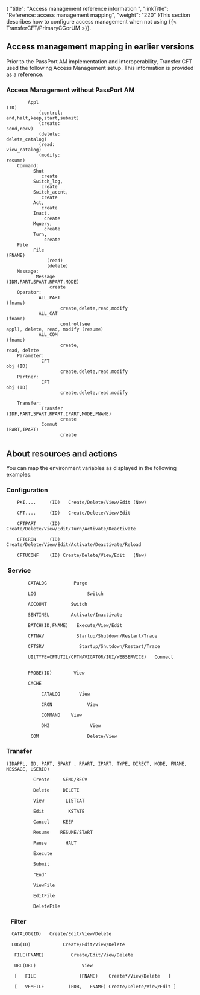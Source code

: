 {
    "title": "Access management  reference information ",
    "linkTitle": "Reference: access management mapping",
    "weight": "220"
}This section describes how to configure access management when not using {{< TransferCFT/PrimaryCGorUM  >}}.

## Access management mapping in earlier versions

Prior to the PassPort AM implementation and interoperability, Transfer
CFT used the following Access Management setup. This information is provided as a reference.

### Access Management without PassPort AM

```
        Appl
(ID)
            (control:
end,halt,keep,start,submit)
            (create:
send,recv)
            (delete:
delete_catalog)
            (read:
view_catalog)
            (modify:
resume)
    Command:
          Shut
             create
          Switch_log,
             create
          Switch_accnt,
             create
          Act,
             create
          Inact,
              create
          Mquery,
              create
          Turn,
              create
    File
          File
(FNAME)
               (read)
               (delete)
    Message:
           Message
(IDM,PART,SPART,RPART,MODE)
                create
    Operator:
            ALL_PART
(fname)
                    create,delete,read,modify
            ALL_CAT
(fname)
                    control(see
appl), delete, read, modify (resume)
            ALL_COM
(fname)
                    create,
read, delete
    Parameter:
             CFT
obj (ID)
                    create,delete,read,modify
    Partner:
             CFT
obj (ID)
                    create,delete,read,modify
     
    Transfer:
             Transfer
(IDF,PART,SPART,RPART,IPART,MODE,FNAME)
                    create
             Commut
(PART,IPART)
                    create
```

## About resources and actions

You can map the environment variables as displayed
in the following examples.

### Configuration

`    PKI....     (ID)   Create/Delete/View/Edit (New)`

`    CFT....     (ID)   Create/Delete/View/Edit`

`    CFTPART     (ID)   Create/Delete/View/Edit/Turn/Activate/Deactivate `

`    CFTCRON     (ID)   Create/Delete/View/Edit/Activate/Deactivate/Reload `

`    CFTUCONF    (ID) Create/Delete/View/Edit   (New)`

###  Service

`        CATALOG          Purge      `

`        LOG                   Switch   `

`        ACCOUNT         Switch   `

`        SENTINEL        Activate/Inactivate   `

`        BATCH(ID,FNAME)   Execute/View/Edit `

`        CFTNAV            Startup/Shutdown/Restart/Trace   `

`        CFTSRV             Startup/Shutdown/Restart/Trace`

`        UI(TYPE=CFTUTIL/CFTNAVIGATOR/IUI/WEBSERVICE)   Connect                             `

`        PROBE(ID)        View`

`        CACHE   `

`             CATALOG       View`

`             CRON             View`

`             COMMAND    View `

`             DMZ               View   `

`         COM                  Delete/View      `

### Transfer

`(IDAPPL, ID, PART, SPART , RPART, IPART, TYPE, DIRECT, MODE, FNAME, MESSAGE, USERID)   `

`          Create     SEND/RECV`

`          Delete     DELETE`

`          View        LISTCAT   `

`          Edit         KSTATE`

`          Cancel     KEEP`

`          Resume    RESUME/START`

`          Pause       HALT`

`          Execute      `

`          Submit   `

`          "End"`

`          ViewFile   `

`          EditFile   `

`          DeleteFile`

###    Filter

`  CATALOG(ID)   Create/Edit/View/Delete`

`  LOG(ID)            Create/Edit/View/Delete   `

`   FILE(FNAME)          Create/Edit/View/Delete`

`   URL(URL)                 View          `

`   [   FILE                (FNAME)    Create*/View/Delete   ]`

`   [   VFMFILE         (FDB,   FNAME) Create/Delete/View/Edit ] `
